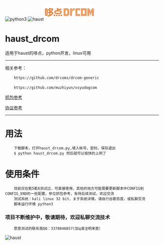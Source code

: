 ![python3](https://www.python.org/static/community_logos/python-logo.png)
![haust](https://gss0.baidu.com/-fo3dSag_xI4khGko9WTAnF6hhy/zhidao/wh%3D600%2C800/sign=c56f02170123dd542126af6ee1399fe6/e850352ac65c10385d3fb0b1ba119313b07e897b.jpg)
![drcom](./logo1.png)



# haust_drcom
适用于haust的哆点，python开发，linux可用

-----------

相关参考：
        
        https://github.com/drcoms/drcom-generic
        
        https://github.com/muzhiyun/xsyudogcom
        
   [抓包参考](https://www.iots.vip/post/drcom-1.html)
        
   [协议参考](http://blog.csdn.net/qq340067153/article/details/4154343)
        
-----------------
# 用法
        下载脚本，打开haust_drcom.py,填入帐号，密码，保存退出
        $ python haust_drcom.py 然后就可以愉快的上网了
        
 # 使用条件
        目前仅在乾5乾6测试过，可直接使用，其他的地方可能需要更新脚本中CONFIG到CONFIG_END的一些配置，参见抓包参考，有待后续测试，欢迎交流
        测试系统：kali linux 32 bit，关于系统详情，请自行谷歌百度，或私聊交流
        脚本运行环境 python3
        
        

### 项目不断维护中，敬请期待，欢迎私聊交流技术
        愿意测试的联系我QQ：3378046857(加q请注明来意）

![haust](http://www.liuxue86.com/images/college/328.jpg)
